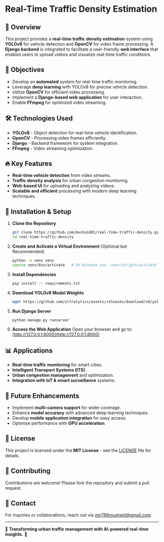 # Real-Time Traffic Density Estimation

## 📌 Overview
This project provides a **real-time traffic density estimation** system using **YOLOv8** for vehicle detection and **OpenCV** for video frame processing. A **Django backend** is integrated to facilitate a user-friendly **web interface** that enables users to upload videos and visualize real-time traffic conditions.

## 🎯 Objectives
- Develop an **automated** system for real-time traffic monitoring.
- Leverage **deep learning** with YOLOv8 for precise vehicle detection.
- Utilize **OpenCV** for efficient video processing.
- Implement a **Django-based web application** for user interaction.
- Enable **FFmpeg** for optimized video streaming.

## 🛠️ Technologies Used
- **YOLOv8** - Object detection for real-time vehicle identification.
- **OpenCV** - Processing video frames efficiently.
- **Django** - Backend framework for system integration.
- **FFmpeg** - Video streaming optimization.

## 🔥 Key Features
- **Real-time vehicle detection** from video streams.
- **Traffic density analysis** for urban congestion monitoring.
- **Web-based UI** for uploading and analyzing videos.
- **Scalable and efficient** processing with modern deep learning techniques.

## 🚀 Installation & Setup
1. **Clone the Repository**
   ```bash
   git clone https://github.com/mushaid01/real-time-traffic-density.git
   cd real-time-traffic-density
   ```
2. **Create and Activate a Virtual Environment** (Optional but Recommended)
   ```bash
   python -m venv venv
   source venv/bin/activate   # On Windows use `venv\Scripts\activate`
   ```
3. **Install Dependencies**
   ```bash
   pip install -r requirements.txt
   ```
4. **Download YOLOv8 Model Weights**
   ```bash
   wget https://github.com/ultralytics/assets/releases/download/v8/yolov8n.pt
   ```
5. **Run Django Server**
   ```bash
   python manage.py runserver
   ```
6. **Access the Web Application**
   Open your browser and go to: [http://127.0.0.1:8000](http://127.0.0.1:8000)

## 📊 Applications
- **Real-time traffic monitoring** for smart cities.
- **Intelligent Transport Systems (ITS)**.
- **Urban congestion management** and optimization.
- **Integration with IoT & smart surveillance** systems.

## 🤖 Future Enhancements
- Implement **multi-camera support** for wider coverage.
- Enhance **model accuracy** with advanced deep learning techniques.
- Develop **mobile application integration** for easy access.
- Optimize performance with **GPU acceleration**.

## 📝 License
This project is licensed under the **MIT License** - see the [LICENSE](LICENSE) file for details.

## 🤝 Contributing
Contributions are welcome! Please fork the repository and submit a pull request.

## 📩 Contact
For inquiries or collaborations, reach out via [mir786mushaid@gmail.com](mailto:your.email@example.com).

---
🎯 **Transforming urban traffic management with AI-powered real-time insights.** 🚦
